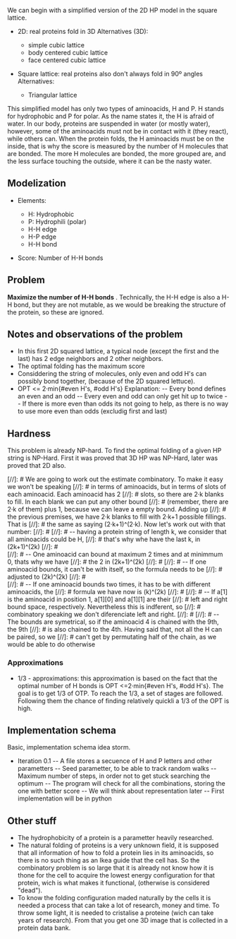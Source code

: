 We can begin with a simplified version of the 2D HP model in the square lattice.
- 2D: real proteins fold in 3D
    Alternatives (3D):
    - simple cubic lattice
    - body centered cubic lattice
    - face centered cubic lattice

- Square lattice: real proteins also don't always fold in 90º angles 
    Alternatives:
    - Triangular lattice

This simplified model has only two types of aminoacids, H and P. H stands for 
hydrophobic and P for polar. As the name states it, the H is afraid of water. 
In our body, proteins are suspended in water (or mostly water), however, some 
of the aminoacids must not be in contact with it (they react), while others 
can. When the protein folds, the H aminoacids must be on the inside, that is
why the score is measured by the number of H molecules that are bonded. The
more H molecules are bonded, the more grouped are, and the less surface touching
the outside, where it can be the nasty water.


## Modelization
- Elements:
    - H: Hydrophobic
    - P: Hydrophili (polar)
    - H-H edge
    - H-P edge
    - H-H bond

- Score: Number of H-H bonds 


## Problem 
**Maximize the number of H-H bonds** . Technically, the H-H edge is also
a H-H bond, but they are not mutable, as we would be breaking the 
structure of the protein, so these are ignored.


## Notes and observations of the problem
- In this first 2D squared lattice, a typical node (except the first and 
the last) has 2 edge neighbors and 2 other neighbors. 
- The optimal folding has the maximum score
- Considdering the string of molecules, only even and odd H's can possibly
bond together, (because of the 2D squared lettuce).
- OPT <= 2·min{#even H's, #odd H's}
    Explanation:
        -- Every bond defines an even and an odd 
        -- Every even and odd can only get hit up to twice
        -- If there is more even than odds its not going to help, as there is 
        no way to use more even than odds (excludig first and last)


## Hardness
This problem is already NP-hard.
To find the optimal folding of a given HP string is NP-Hard. First it was proved
that 3D HP was NP-Hard, later was proved that 2D also.


[//]: # We are going to work out the estimate combinatory. To make it easy we won't be speaking
[//]: # in terms of aminoacids, but in terms of slots of each aminoacid. Each aminoacid has 2
[//]: # slots, so there are 2·k blanks to fill. In each blank we can put any other bound 
[//]: # (remember, there are 2·k of them) plus 1, because we can leave a empty bound. Adding up
[//]: # the previous premises, we have 2·k blanks to fill with 2·k+1 possible fillings. That is
[//]: # the same as saying (2·k+1)^(2·k). Now let's work out with that number:
[//]: #
[//]: #    -- having a protein string of length k, we consider that all aminoacids could be H,
[//]: #       that's why whe have the last k, in (2k+1)^(2k)
[//]: #    
[//]: #    -- One aminoacid can bound at maximum 2 times and at minimmum 0, thats why we have
[//]: #       the 2 in (2k+1)^(2k)
[//]: #
[//]: #    -- If one aminoacid bounds, it can't be with itself, so the formula needs to be
[//]: #       adjusted to (2k)^(2k) 
[//]: #    
[//]: #    -- If one aminoacid bounds two times, it has to be with different aminoacids, the
[//]: #       formula we have now is (k)^(2k)
[//]: #
[//]: #    -- If a[1] is the aminoacid in position 1, a[1][0] and a[1][1] are their 
[//]: #       left and right bound space, respectively. Nevertheless this is indferent, so 
[//]: #       combinatory speaking we don't diferenciate left and right.
[//]: #
[//]: #    -- The bounds are symetrical, so if the aminoacid 4 is chained with the 9th, the 9th
[//]: #       is also chained to the 4th. Having said that, not all the H can be paired, so we 
[//]: #       can't get by permutating half of the chain, as we would be able to do otherwise
    
    


### Approximations 
- 1/3 - approximations: this approximation is based on the fact that the 
optimal number of H bonds is OPT <=2·min{#even H's, #odd H's}. The goal is to 
get 1/3 of OTP. To reach the 1/3, a set of stages are followed. Following them
the chance of finding relatively quickli a 1/3 of the OPT is high.


## Implementation schema
Basic, implementation schema idea storm.
- Iteration 0.1
    -- A file stores a secuence of H and P letters and other parametters
    -- Seed parametter, to be able to track random walks
    -- Maximum number of steps, in order not to get stuck searching the optimum
    -- The program will check for all the combinations, storing the one with better
       score 
    -- We will think about representation later
    -- First implementation will be in python



## Other stuff

- The hydrophobicity of a protein is a parametter heavily researched.
- The natural folding of proteins is a very unknown field, it is 
supposed that all information of how to fold a protein lies in its
aminoacids, so there is no such thing as an Ikea guide that the cell
has. So the combinatory problem is so large that it is already not 
know how it is thone for the cell to acquire the lowest energy
configuration for that protein, wich is what makes it functional, 
(otherwise is considered "dead").
- To know the folding configuration maded naturally by the cells it is 
needed a process that can take a lot of research, money and time. To
throw some light, it is needed to cristalise a proteine (wich can take
years of research). From that you get one 3D image that is collected in
a protein data bank. 
